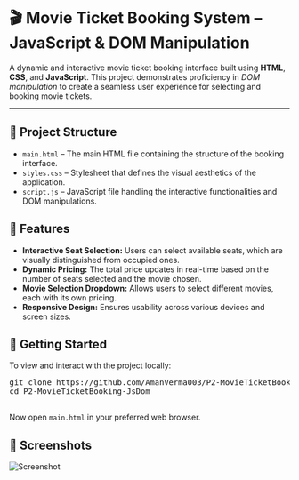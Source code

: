 

  <h1>🎬 <strong>Movie Ticket Booking System – JavaScript & DOM Manipulation</strong></h1>

  <p>
    A dynamic and interactive movie ticket booking interface built using <strong>HTML</strong>, <strong>CSS</strong>, and <strong>JavaScript</strong>. 
    This project demonstrates proficiency in <em>DOM manipulation</em> to create a seamless user experience for selecting and booking movie tickets.
  </p>

  <hr>

  <h2>📁 Project Structure</h2>
  <ul>
    <li><code>main.html</code> – The main HTML file containing the structure of the booking interface.</li>
    <li><code>styles.css</code> – Stylesheet that defines the visual aesthetics of the application.</li>
    <li><code>script.js</code> – JavaScript file handling the interactive functionalities and DOM manipulations.</li>
  </ul>

  <h2>🎨 Features</h2>
  <ul>
    <li><strong>Interactive Seat Selection:</strong> Users can select available seats, which are visually distinguished from occupied ones.</li>
    <li><strong>Dynamic Pricing:</strong> The total price updates in real-time based on the number of seats selected and the movie chosen.</li>
    <li><strong>Movie Selection Dropdown:</strong> Allows users to select different movies, each with its own pricing.</li>
    <li><strong>Responsive Design:</strong> Ensures usability across various devices and screen sizes.</li>
  </ul>

  <h2>🚀 Getting Started</h2>
  <p>To view and interact with the project locally:</p>
  <pre>
git clone https://github.com/AmanVerma003/P2-MovieTicketBooking-JsDom.git
cd P2-MovieTicketBooking-JsDom
  </pre>
  <p>Now open <code>main.html</code> in your preferred web browser.</p>

  <h2>📸 Screenshots</h2>
  <p>
    <img src="https://github.com/user-attachments/assets/346f8139-ce40-4669-822d-83ee3de8acb5" alt="Screenshot">
  </p> 
